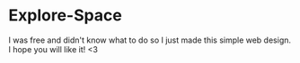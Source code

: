 # Explore-Space

I was free and didn't know what to do so I just made this simple web design. I hope you will like it! <3
